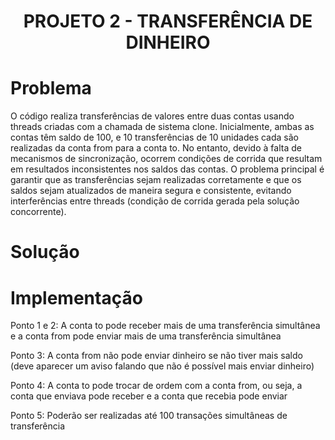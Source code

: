 <h1 align="center"> PROJETO 2 - TRANSFERÊNCIA DE DINHEIRO </h1>

# Problema
O código realiza transferências de valores entre duas contas usando threads criadas com a chamada de sistema clone. Inicialmente, ambas as contas têm saldo de 100, e 10 transferências de 10 unidades cada são realizadas da conta from para a conta to. No entanto, devido à falta de mecanismos de sincronização, ocorrem condições de corrida que resultam em resultados inconsistentes nos saldos das contas. O problema principal é garantir que as transferências sejam realizadas corretamente e que os saldos sejam atualizados de maneira segura e consistente, evitando interferências entre threads (condição de corrida gerada pela solução concorrente).


# Solução



# Implementação

Ponto 1 e 2: A conta to pode receber mais de uma transferência simultânea e a conta from pode enviar mais de uma transferência simultânea

Ponto 3: A conta from não pode enviar dinheiro se não tiver mais saldo (deve aparecer um aviso falando que não é possível mais enviar dinheiro)

Ponto 4: A conta to pode trocar de ordem com a conta from, ou seja, a conta que enviava pode receber e a conta que recebia pode enviar

Ponto 5: Poderão ser realizadas até 100 transações simultâneas de transferência

